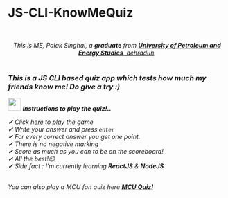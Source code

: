 # JS-CLI-KnowMeQuiz
<br>
<p align="center">
  <em>
    This is ME, Palak Singhal, a <b>graduate</b> from <a href="https://www.upes.ac.in/"> <b>University of Petroleum and Energy Studies</b>, dehradun</a>. <br>
    <br>

### This is a JS CLI based quiz app which tests how much my friends know me! Do give a try :)<br>

<img src="https://media.giphy.com/media/ObNTw8Uzwy6KQ/giphy.gif" width="30px">&nbsp;***Instructions to play the quiz!..***

✔ Click [here](https://replit.com/@palaksinghal/mark-1#index.jsembed=1&output=1) to play the game<br>
✔ Write your answer and press `enter`<br>
✔ For every correct answer you get one point.<br>
✔ There is no negative marking<br>
✔ Score as much as you can to be on the scoreboard!<br>
✔ All the best!😉<br>
✔ Side fact : *I’m currently learning **ReactJS** & **NodeJS**<br>*

<br>
    You can also play a MCU fan quiz here <a href="https://github.com/palaksinghal5/JS-CLI-FandomQuiz"> <b>MCU Quiz!</b>
    <br>